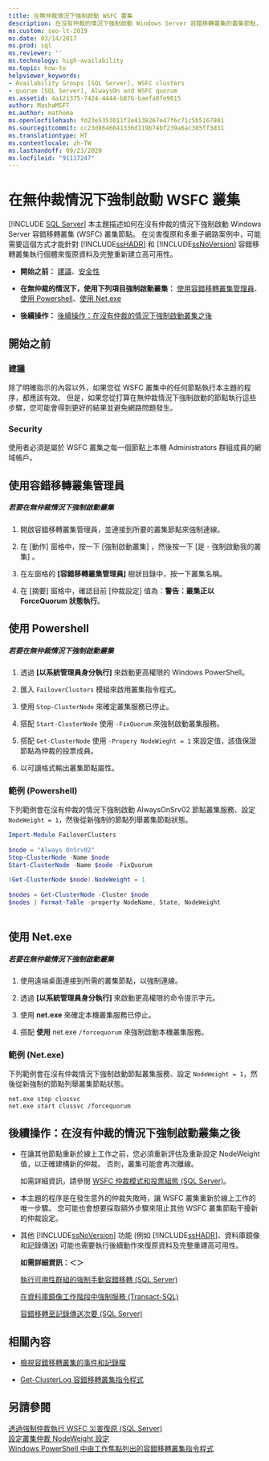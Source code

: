 ```yaml
---
title: 在無仲裁情況下強制啟動 WSFC 叢集
description: 在沒有仲裁的情況下強制啟動 Windows Server 容錯移轉叢集的叢集節點，可能必須復原資料並重新建立高可用性。
ms.custom: seo-lt-2019
ms.date: 03/14/2017
ms.prod: sql
ms.reviewer: ''
ms.technology: high-availability
ms.topic: how-to
helpviewer_keywords:
- Availability Groups [SQL Server], WSFC clusters
- quorum [SQL Server], AlwaysOn and WSFC quorum
ms.assetid: 4a121375-7424-4444-b876-baefa8fe9015
author: MashaMSFT
ms.author: mathoma
ms.openlocfilehash: fd23e5353011f2e4138267e47f6c71c5b5167801
ms.sourcegitcommit: cc23d8646041336d119b74bf239a6ac305ff3d31
ms.translationtype: HT
ms.contentlocale: zh-TW
ms.lasthandoff: 09/23/2020
ms.locfileid: "91117247"
---
```

# <a name="force-a-wsfc-cluster-to-start-without-a-quorum"></a>在無仲裁情況下強制啟動 WSFC 叢集
[!INCLUDE [SQL Server](../../../includes/applies-to-version/sqlserver.md)]
  本主題描述如何在沒有仲裁的情況下強制啟動 Windows Server 容錯移轉叢集 (WSFC) 叢集節點。  在災害復原和多重子網路案例中，可能需要這個方式才能針對 [!INCLUDE[ssHADR](../../../includes/sshadr-md.md)] 和 [!INCLUDE[ssNoVersion](../../../includes/ssnoversion-md.md)] 容錯移轉叢集執行個體來復原資料及完整重新建立高可用性。  
  
-   **開始之前：** [建議](#Recommendations)、[安全性](#Security)  
  
-   **在無仲裁的情況下，使用下列項目強制啟動叢集：** [使用容錯移轉叢集管理員](#FailoverClusterManagerProcedure)、[使用 Powershell](#PowerShellProcedure)、[使用 Net.exe](#CommandPromptProcedure)  
  
-   **後續操作：** [後續操作：在沒有仲裁的情況下強制啟動叢集之後](#FollowUp)  
  
##  <a name="before-you-start"></a><a name="BeforeYouBegin"></a> 開始之前  
  
###  <a name="recommendations"></a><a name="Recommendations"></a> 建議  
 除了明確指示的內容以外，如果您從 WSFC 叢集中的任何節點執行本主題的程序，都應該有效。  但是，如果您從打算在無仲裁情況下強制啟動的節點執行這些步驟，您可能會得到更好的結果並避免網路問題發生。  
  
###  <a name="security"></a><a name="Security"></a> Security  
 使用者必須是屬於 WSFC 叢集之每一個節點上本機 Administrators 群組成員的網域帳戶。  
  
##  <a name="using-failover-cluster-manager"></a><a name="FailoverClusterManagerProcedure"></a> 使用容錯移轉叢集管理員  
  
##### <a name="to-force-a-cluster-to-start-without-a-quorum"></a>若要在無仲裁情況下強制啟動叢集  
  
1.  開啟容錯移轉叢集管理員，並連接到所要的叢集節點來強制連線。  
  
2.  在 [動作]  窗格中，按一下 [強制啟動叢集]  ，然後按一下 [是 - 強制啟動我的叢集]  。  
  
3.  在左窗格的 **[容錯移轉叢集管理員]** 樹狀目錄中，按一下叢集名稱。  
  
4.  在 [摘要] 窗格中，確認目前 [仲裁設定]  值為：**警告：叢集正以 ForceQuorum 狀態執行**。  
  
##  <a name="using-powershell"></a><a name="PowerShellProcedure"></a> 使用 Powershell  
  
##### <a name="to-force-a-cluster-to-start-without-a-quorum"></a>若要在無仲裁情況下強制啟動叢集  
  
1.  透過 **[以系統管理員身分執行]** 來啟動更高權限的 Windows PowerShell。  
  
2.  匯入 `FailoverClusters` 模組來啟用叢集指令程式。  
  
3.  使用 `Stop-ClusterNode` 來確定叢集服務已停止。  
  
4.  搭配 `Start-ClusterNode` 使用 `-FixQuorum` 來強制啟動叢集服務。  
  
5.  搭配 `Get-ClusterNode` 使用 `-Propery NodeWieght = 1` 來設定值，該值保證節點為仲裁的投票成員。  
  
6.  以可讀格式輸出叢集節點屬性。  
  
### <a name="example-powershell"></a>範例 (Powershell)  
 下列範例會在沒有仲裁的情況下強制啟動 AlwaysOnSrv02 節點叢集服務、設定 `NodeWeight = 1`，然後從新強制的節點列舉叢集節點狀態。  
  
```powershell  
Import-Module FailoverClusters  
  
$node = "Always OnSrv02"  
Stop-ClusterNode -Name $node  
Start-ClusterNode -Name $node -FixQuorum  
  
(Get-ClusterNode $node).NodeWeight = 1  
  
$nodes = Get-ClusterNode -Cluster $node  
$nodes | Format-Table -property NodeName, State, NodeWeight  
  
```  
  
##  <a name="using-netexe"></a><a name="CommandPromptProcedure"></a> 使用 Net.exe  
  
##### <a name="to-force-a-cluster-to-start-without-a-quorum"></a>若要在無仲裁情況下強制啟動叢集  
  
1.  使用遠端桌面連接到所需的叢集節點，以強制連線。  
  
2.  透過 **[以系統管理員身分執行]** 來啟動更高權限的命令提示字元。  
  
3.  使用 **net.exe** 來確定本機叢集服務已停止。  
  
4.  搭配 **使用** net.exe `/forcequorum` 來強制啟動本機叢集服務。  
  
### <a name="example-netexe"></a>範例 (Net.exe)  
 下列範例會在沒有仲裁情況下強制啟動節點叢集服務、設定 `NodeWeight = 1`，然後從新強制的節點列舉叢集節點狀態。  
  
```ms-dos  
net.exe stop clussvc  
net.exe start clussvc /forcequorum  
```  
  
##  <a name="follow-up-after-forcing-cluster-to-start-without-a-quorum"></a><a name="FollowUp"></a> 後續操作：在沒有仲裁的情況下強制啟動叢集之後  
  
-   在讓其他節點重新於線上工作之前，您必須重新評估及重新設定 NodeWeight 值，以正確建構新的仲裁。 否則，叢集可能會再次離線。  
  
     如需詳細資訊，請參閱 [WSFC 仲裁模式和投票組態 &#40;SQL Server&#41;](../../../sql-server/failover-clusters/windows/wsfc-quorum-modes-and-voting-configuration-sql-server.md)。  
  
-   本主題的程序是在發生意外的仲裁失敗時，讓 WSFC 叢集重新於線上工作的唯一步驟。  您可能也會想要採取額外步驟來阻止其他 WSFC 叢集節點干擾新的仲裁設定。  
  
-   其他 [!INCLUDE[ssNoVersion](../../../includes/ssnoversion-md.md)] 功能 (例如 [!INCLUDE[ssHADR](../../../includes/sshadr-md.md)]、資料庫鏡像和記錄傳送) 可能也需要執行後續動作來復原資料及完整重建高可用性。  
  
     **如需詳細資訊：＜＞**  
  
     [執行可用性群組的強制手動容錯移轉 &#40;SQL Server&#41;](../../../database-engine/availability-groups/windows/perform-a-forced-manual-failover-of-an-availability-group-sql-server.md)  
  
     [在資料庫鏡像工作階段中強制服務 &#40;Transact-SQL&#41;](../../../database-engine/database-mirroring/force-service-in-a-database-mirroring-session-transact-sql.md)  
  
     [容錯移轉至記錄傳送次要 &#40;SQL Server&#41;](../../../database-engine/log-shipping/fail-over-to-a-log-shipping-secondary-sql-server.md)  
  
##  <a name="related-content"></a><a name="RelatedContent"></a> 相關內容  
  
-   [檢視容錯移轉叢集的事件和記錄檔](https://technet.microsoft.com/library/cc772342\(WS.10\).aspx)  
  
-   [Get-ClusterLog 容錯移轉叢集指令程式](https://technet.microsoft.com/library/ee461045.aspx)  
  
## <a name="see-also"></a>另請參閱  
 [透過強制仲裁執行 WSFC 災害復原 &#40;SQL Server&#41;](../../../sql-server/failover-clusters/windows/wsfc-disaster-recovery-through-forced-quorum-sql-server.md)   
 [設定叢集仲裁 NodeWeight 設定](../../../sql-server/failover-clusters/windows/configure-cluster-quorum-nodeweight-settings.md)   
 [Windows PowerShell 中由工作焦點列出的容錯移轉叢集指令程式](https://technet.microsoft.com/library/ee619761\(WS.10\).aspx)  
  
  
